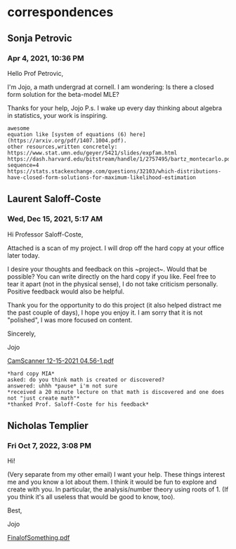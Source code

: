 # correspondences

## Sonja Petrovic
### Apr 4, 2021, 10:36 PM
Hello Prof Petrovic,

I'm Jojo, a math undergrad at cornell. I am wondering: 
Is there a closed form solution for the beta-model MLE?

Thanks for your help, Jojo
P.s. I wake up every day thinking about algebra in statistics, your work is inspiring.

```
awesome
equation like [system of equations (6) here](https://arxiv.org/pdf/1407.1004.pdf).
other resources,written concretely:
https://www.stat.umn.edu/geyer/5421/slides/expfam.html
https://dash.harvard.edu/bitstream/handle/1/2757495/bartz_montecarlo.pdf?sequence=4
https://stats.stackexchange.com/questions/32103/which-distributions-have-closed-form-solutions-for-maximum-likelihood-estimation
```

## Laurent Saloff-Coste
### Wed, Dec 15, 2021, 5:17 AM
Hi Professor Saloff-Coste,

Attached is a scan of my project. I will drop off the hard copy at your office later today.

I desire your thoughts and feedback on this ~project~. Would that be possible? You can write directly on the hard copy if you like. Feel free to tear it apart (not in the physical sense), I do not take criticism personally. Positive feedback would also be helpful.

Thank you for the opportunity to do this project (it also helped distract me the past couple of days), I hope you enjoy it. I am sorry that it is not "polished", I was more focused on content.

Sincerely,

Jojo

[CamScanner 12-15-2021 04.56-1.pdf](cor/CamScanner%2012-15-2021%2004.56-1.pdf)

```
*hard copy MIA*
asked: do you think math is created or discovered?
answered: uhhh *pause* i'm not sure
*received a 20 minute lecture on that math is discovered and one does not "just create math"*
*thanked Prof. Saloff-Coste for his feedback*
```

## Nicholas Templier
### Fri Oct 7, 2022, 3:08 PM
Hi!

(Very separate from my other email) I want your help. These things interest me and you know a lot about them. I think it would be fun to explore and create with you. In particular, the analysis/number theory using roots of 1. (If you think it's all useless that would be good to know, too).

Best,

Jojo

[FinalofSomething.pdf](cor/FinalofSomething.pdf)